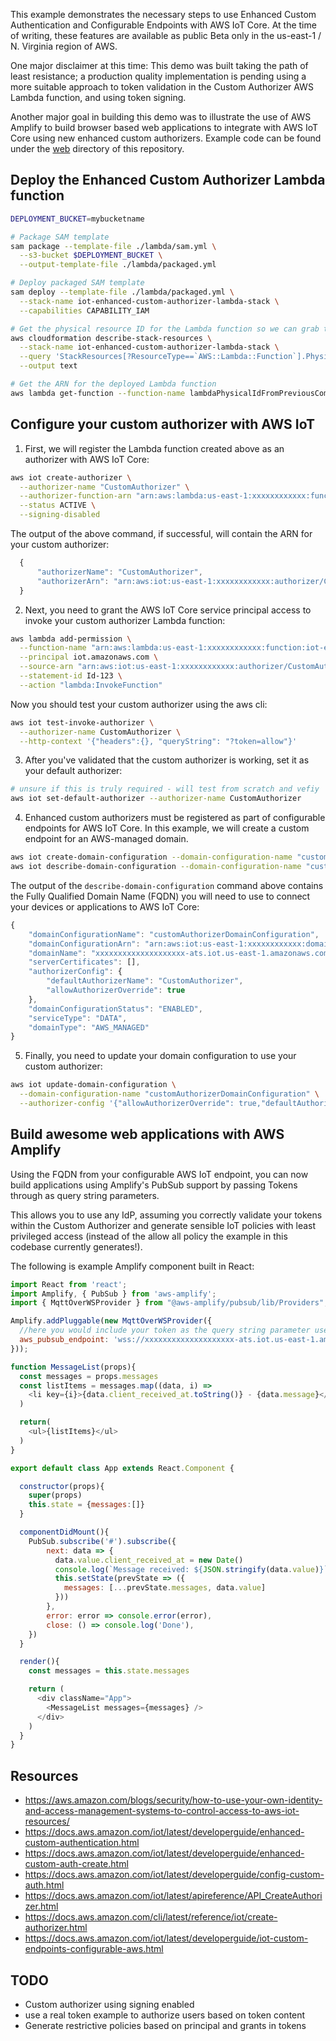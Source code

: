 
This example demonstrates the necessary steps to use Enhanced Custom Authentication and Configurable Endpoints with AWS IoT Core. At the time of writing, these features are available as public Beta only in the us-east-1 / N. Virginia region of AWS.

One major disclaimer at this time: This demo was built taking the path of least resistance; a production quality implementation is pending using a more suitable approach to token validation in the Custom Authorizer AWS Lambda function, and using token signing.

Another major goal in building this demo was to illustrate the use of AWS Amplify to build browser based web applications to integrate with AWS IoT Core using new enhanced custom authorizers. Example code can be found under the [web](./web) directory of this repository.

## Deploy the Enhanced Custom Authorizer Lambda function

```bash
DEPLOYMENT_BUCKET=mybucketname

# Package SAM template
sam package --template-file ./lambda/sam.yml \
  --s3-bucket $DEPLOYMENT_BUCKET \
  --output-template-file ./lambda/packaged.yml

# Deploy packaged SAM template
sam deploy --template-file ./lambda/packaged.yml \
  --stack-name iot-enhanced-custom-authorizer-lambda-stack \
  --capabilities CAPABILITY_IAM

# Get the physical resource ID for the Lambda function so we can grab the Lambda function ARN
aws cloudformation describe-stack-resources \
  --stack-name iot-enhanced-custom-authorizer-lambda-stack \
  --query 'StackResources[?ResourceType==`AWS::Lambda::Function`].PhysicalResourceId' \
  --output text

# Get the ARN for the deployed Lambda function
aws lambda get-function --function-name lambdaPhysicalIdFromPreviousCommand --query 'Configuration.FunctionArn' --output text
```

## Configure your custom authorizer with AWS IoT

1. First, we will register the Lambda function created above as an authorizer with AWS IoT Core:

```bash
aws iot create-authorizer \
  --authorizer-name "CustomAuthorizer" \
  --authorizer-function-arn "arn:aws:lambda:us-east-1:xxxxxxxxxxxx:function:iot-enhanced-custom-autho" \
  --status ACTIVE \
  --signing-disabled
```

The output of the above command, if successful, will contain the ARN for your custom authorizer:

```javascript
  {
      "authorizerName": "CustomAuthorizer",
      "authorizerArn": "arn:aws:iot:us-east-1:xxxxxxxxxxxx:authorizer/CustomAuthorizer"
  }
```


2. Next, you need to grant the AWS IoT Core service principal access to invoke your custom authorizer Lambda function:

```bash
aws lambda add-permission \
  --function-name "arn:aws:lambda:us-east-1:xxxxxxxxxxxx:function:iot-enhanced-custom-autho" \
  --principal iot.amazonaws.com \
  --source-arn "arn:aws:iot:us-east-1:xxxxxxxxxxxx:authorizer/CustomAuthorizer" \
  --statement-id Id-123 \
  --action "lambda:InvokeFunction"
```

Now you should test your custom authorizer using the aws cli:

```bash
aws iot test-invoke-authorizer \
  --authorizer-name CustomAuthorizer \
  --http-context '{"headers":{}, "queryString": "?token=allow"}'
```

3. After you've validated that the custom authorizer is working, set it as your default authorizer:

```bash
# unsure if this is truly required - will test from scratch and vefiy
aws iot set-default-authorizer --authorizer-name CustomAuthorizer
```

4. Enhanced custom authorizers must be registered as part of configurable endpoints for AWS IoT Core. In this example, we will create a custom endpoint for an AWS-managed domain.

```bash
aws iot create-domain-configuration --domain-configuration-name "customAuthorizerDomainConfiguration" --service-type "DATA"
aws iot describe-domain-configuration --domain-configuration-name "customAuthorizerDomainConfiguration"
```
The output of the `describe-domain-configuration` command above contains the Fully Qualified Domain Name (FQDN) you will need to use to connect your devices or applications to AWS IoT Core:

```javascript
{
    "domainConfigurationName": "customAuthorizerDomainConfiguration",
    "domainConfigurationArn": "arn:aws:iot:us-east-1:xxxxxxxxxxxx:domainconfiguration/testDomainConfiguration/abcd",
    "domainName": "xxxxxxxxxxxxxxxxxxxx-ats.iot.us-east-1.amazonaws.com",
    "serverCertificates": [],
    "authorizerConfig": {
        "defaultAuthorizerName": "CustomAuthorizer",
        "allowAuthorizerOverride": true
    },
    "domainConfigurationStatus": "ENABLED",
    "serviceType": "DATA",
    "domainType": "AWS_MANAGED"
}
```

5. Finally, you need to update your domain configuration to use your custom authorizer:

```bash
aws iot update-domain-configuration \
  --domain-configuration-name "customAuthorizerDomainConfiguration" \
  --authorizer-config '{"allowAuthorizerOverride": true,"defaultAuthorizerName": "CustomAuthorizer"}'
```

## Build awesome web applications with AWS Amplify

Using the FQDN from your configurable AWS IoT endpoint, you can now build applications using Amplify's PubSub support by passing Tokens through as query string parameters.

This allows you to use any IdP, assuming you correctly validate your tokens within the Custom Authorizer and generate sensible IoT policies with least privileged access (instead of the allow all policy the example in this codebase currently generates!).

The following is example Amplify component built in React:

```javascript
import React from 'react';
import Amplify, { PubSub } from 'aws-amplify';
import { MqttOverWSProvider } from "@aws-amplify/pubsub/lib/Providers";

Amplify.addPluggable(new MqttOverWSProvider({
  //here you would include your token as the query string parameter use to initialize the connection
  aws_pubsub_endpoint: 'wss://xxxxxxxxxxxxxxxxxxxx-ats.iot.us-east-1.amazonaws.com/mqtt?token=allow',
}));

function MessageList(props){
  const messages = props.messages
  const listItems = messages.map((data, i) =>
    <li key={i}>{data.client_received_at.toString()} - {data.message}</li>
  )

  return(
    <ul>{listItems}</ul>
  )
}

export default class App extends React.Component {

  constructor(props){
    super(props)
    this.state = {messages:[]}
  }

  componentDidMount(){
    PubSub.subscribe('#').subscribe({
        next: data => {
          data.value.client_received_at = new Date()
          console.log(`Message received: ${JSON.stringify(data.value)}`)
          this.setState(prevState => ({
            messages: [...prevState.messages, data.value]
          }))
        },
        error: error => console.error(error),
        close: () => console.log('Done'),
    })
  }

  render(){
    const messages = this.state.messages

    return (
      <div className="App">
        <MessageList messages={messages} />
      </div>
    )
  }
}
```

## Resources

* https://aws.amazon.com/blogs/security/how-to-use-your-own-identity-and-access-management-systems-to-control-access-to-aws-iot-resources/
* https://docs.aws.amazon.com/iot/latest/developerguide/enhanced-custom-authentication.html
* https://docs.aws.amazon.com/iot/latest/developerguide/enhanced-custom-auth-create.html
* https://docs.aws.amazon.com/iot/latest/developerguide/config-custom-auth.html
* https://docs.aws.amazon.com/iot/latest/apireference/API_CreateAuthorizer.html
* https://docs.aws.amazon.com/cli/latest/reference/iot/create-authorizer.html
* https://docs.aws.amazon.com/iot/latest/developerguide/iot-custom-endpoints-configurable-aws.html



## TODO

* Custom authorizer using signing enabled
* use a real token example to authorize users based on token content
* Generate restrictive policies based on principal and grants in tokens
